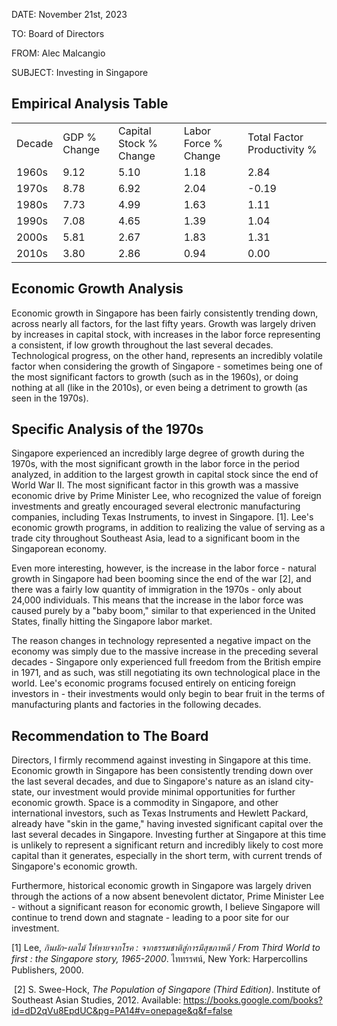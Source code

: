 DATE: November 21st, 2023

TO: Board of Directors

FROM: Alec Malcangio

SUBJECT: Investing in Singapore


## Empirical Analysis Table
|   |   |   |   |   |
|---|---|---|---|---|
|Decade|GDP % Change|Capital Stock % Change|Labor Force % Change|Total Factor Productivity %|
|1960s|9.12|5.10|1.18|2.84|
|1970s|8.78|6.92|2.04|-0.19|
|1980s|7.73|4.99|1.63|1.11|
|1990s|7.08|4.65|1.39|1.04|
|2000s|5.81|2.67|1.83|1.31|
|2010s|3.80|2.86|0.94|0.00|

## Economic Growth Analysis
 Economic growth in Singapore has been fairly consistently trending down, across nearly all factors, for the last fifty years. Growth was largely driven by increases in capital stock, with increases in the labor force representing a consistent, if low growth throughout the last several decades. Technological progress, on the other hand, represents an incredibly volatile factor when considering the growth of Singapore - sometimes being one of the most significant factors to growth (such as in the 1960s), or doing nothing at all (like in the 2010s), or even being a detriment to growth (as seen in the 1970s).

## Specific Analysis of the 1970s
Singapore experienced an incredibly large degree of growth during the 1970s, with the most significant growth in the labor force in the period analyzed, in addition to the largest growth in capital stock since the end of World War II. The most significant factor in this growth was a massive economic drive by Prime Minister Lee, who recognized the value of foreign investments and greatly encouraged several electronic manufacturing companies, including Texas Instruments, to invest in Singapore. \[1]. Lee's economic growth programs, in addition to realizing the value of serving as a trade city throughout Southeast Asia, lead to a significant boom in the Singaporean economy. 

Even more interesting, however, is the increase in the labor force - natural growth in Singapore had been booming since the end of the war \[2], and there was a fairly low quantity of immigration in the 1970s - only about 24,000 individuals. This means that the increase in the labor force was caused purely by a "baby boom," similar to that experienced in the United States, finally hitting the Singapore labor market. 

The reason changes in technology represented a negative impact on the economy was simply due to the massive increase in the preceding several decades - Singapore only experienced full freedom from the British empire in 1971, and as such, was still negotiating its own technological place in the world. Lee's economic programs focused entirely on enticing foreign investors in - their investments would only begin to bear fruit in the terms of manufacturing plants and factories in the following decades.

## Recommendation to The Board
Directors, I firmly recommend against investing in Singapore at this time. Economic growth in Singapore has been consistently trending down over the last several decades, and due to Singapore's nature as an island city-state, our investment would provide minimal opportunities for further economic growth. Space is a commodity in Singapore, and other international investors, such as Texas Instruments and Hewlett Packard, already have "skin in the game," having invested significant capital over the last several decades in Singapore. Investing further at Singapore at this time is unlikely to represent a significant return and incredibly likely to cost more capital than it generates, especially in the short term, with current trends of Singapore's economic growth. 

Furthermore, historical economic growth in Singapore was largely driven through the actions of a now absent benevolent dictator, Prime Minister Lee - without a significant reason for economic growth, I believe Singapore will continue to trend down and stagnate - leading to a poor site for our investment. 


\[1] Lee, _กินผัก-ผลไม้ ให้หายจากโรค : จากธรรมชาติสู่การมีสุขภาพดี / From Third World to first : the Singapore story, 1965-2000_. ไททรรศน์, New York: Harpercollins Publishers, 2000.

‌
\[2] S. Swee-Hock, _The Population of Singapore (Third Edition)_. Institute of Southeast Asian Studies, 2012. Available: https://books.google.com/books?id=dD2qVu8EpdUC&pg=PA14#v=onepage&q&f=false

‌